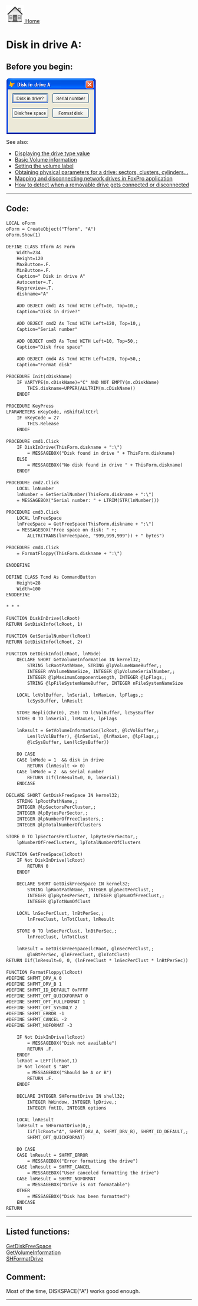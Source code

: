 [<img src="../images/home.png"> Home ](https://github.com/VFPX/Win32API)  

# Disk in drive A:

## Before you begin:
![](../images/diskindrivea.png)  
See also:

* [Displaying the drive type value](sample_012.md)  
* [Basic Volume information](sample_098.md)  
* [Setting the volume label](sample_151.md)  
* [Obtaining physical parameters for a drive: sectors, clusters, cylinders...](sample_101.md)  
* [Mapping and disconnecting network drives in FoxPro application](sample_387.md)  
* [How to detect when a removable drive gets connected or disconnected](sample_573.md)  

  
***  


## Code:
```foxpro  
LOCAL oForm
oForm = CreateObject("Tform", "A")
oForm.Show(1)

DEFINE CLASS Tform As Form
	Width=234
	Height=120
	MaxButton=.F.
	MinButton=.F.
	Caption=" Disk in drive A"
	Autocenter=.T.
	Keypreview=.T.
	diskname="A"
	
	ADD OBJECT cmd1 As Tcmd WITH Left=10, Top=10,;
	Caption="Disk in drive?"

	ADD OBJECT cmd2 As Tcmd WITH Left=120, Top=10,;
	Caption="Serial number"

	ADD OBJECT cmd3 As Tcmd WITH Left=10, Top=50,;
	Caption="Disk free space"

	ADD OBJECT cmd4 As Tcmd WITH Left=120, Top=50,;
	Caption="Format disk"

PROCEDURE Init(cDiskName)
	IF VARTYPE(m.cDiskName)="C" AND NOT EMPTY(m.cDiskName)
		THIS.diskname=UPPER(ALLTRIM(m.cDiskName))
	ENDIF

PROCEDURE KeyPress
LPARAMETERS nKeyCode, nShiftAltCtrl
	IF nKeyCode = 27
		THIS.Release
	ENDIF

PROCEDURE cmd1.Click
	IF DiskInDrive(ThisForm.diskname + ":\")
		= MESSAGEBOX("Disk found in drive " + ThisForm.diskname)
	ELSE
		= MESSAGEBOX("No disk found in drive " + ThisForm.diskname)
	ENDIF

PROCEDURE cmd2.Click
	LOCAL lnNumber
	lnNumber = GetSerialNumber(ThisForm.diskname + ":\")
	= MESSAGEBOX("Serial number: " + LTRIM(STR(lnNumber)))

PROCEDURE cmd3.Click
	LOCAL lnFreeSpace
	lnFreeSpace = GetFreeSpace(ThisForm.diskname + ":\")
	= MESSAGEBOX("Free space on disk: " +;
		ALLTR(TRANS(lnFreeSpace, "999,999,999")) + " bytes")

PROCEDURE cmd4.Click
	= FormatFloppy(ThisForm.diskname + ":\")

ENDDEFINE

DEFINE CLASS Tcmd As CommandButton
	Height=28
	Width=100
ENDDEFINE

* * *

FUNCTION DiskInDrive(lcRoot)
RETURN GetDiskInfo(lcRoot, 1)

FUNCTION GetSerialNumber(lcRoot)
RETURN GetDiskInfo(lcRoot, 2)

FUNCTION GetDiskInfo(lcRoot, lnMode)
	DECLARE SHORT GetVolumeInformation IN kernel32;
		STRING lcRootPathName, STRING @lpVolumeNameBuffer,;
		INTEGER nVolumeNameSize, INTEGER @lpVolumeSerialNumber,;
		INTEGER @lpMaximumComponentLength, INTEGER @lpFlags,;
		STRING @lpFileSystemNameBuffer, INTEGER nFileSystemNameSize

	LOCAL lcVolBuffer, lnSerial, lnMaxLen, lpFlags,;
		lcSysBuffer, lnResult

	STORE Repli(Chr(0), 250) TO lcVolBuffer, lcSysBuffer
	STORE 0 TO lnSerial, lnMaxLen, lpFlags

	lnResult = GetVolumeInformation(lcRoot, @lcVolBuffer,;
		Len(lcVolBuffer), @lnSerial, @lnMaxLen, @lpFlags,;
		@lcSysBuffer, Len(lcSysBuffer))

	DO CASE
	CASE lnMode = 1  && disk in drive
		RETURN (lnResult <> 0)
	CASE lnMode = 2  && serial number
		RETURN Iif(lnResult=0, 0, lnSerial)
	ENDCASE

DECLARE SHORT GetDiskFreeSpace IN kernel32;
	STRING lpRootPathName,;
	INTEGER @lpSectorsPerCluster,;
	INTEGER @lpBytesPerSector,;
	INTEGER @lpNumberOfFreeClusters,;
	INTEGER @lpTotalNumberOfClusters

STORE 0 TO lpSectorsPerCluster, lpBytesPerSector,;
	lpNumberOfFreeClusters, lpTotalNumberOfClusters

FUNCTION GetFreeSpace(lcRoot)
	IF Not DiskInDrive(lcRoot)
		RETURN 0
	ENDIF

	DECLARE SHORT GetDiskFreeSpace IN kernel32;
		STRING lpRootPathName, INTEGER @lpSectPerClust,;
		INTEGER @lpBytesPerSect, INTEGER @lpNumOfFreeClust,;
		INTEGER @lpTotNumOfClust

	LOCAL lnSecPerClust, lnBtPerSec,;
		lnFreeClust, lnTotClust, lnResult

	STORE 0 TO lnSecPerClust, lnBtPerSec,;
		lnFreeClust, lnTotClust

	lnResult = GetDiskFreeSpace(lcRoot, @lnSecPerClust,;
		@lnBtPerSec, @lnFreeClust, @lnTotClust)
RETURN Iif(lnResult=0, 0, (lnFreeClust * lnSecPerClust * lnBtPerSec))

FUNCTION FormatFloppy(lcRoot)
#DEFINE SHFMT_DRV_A 0
#DEFINE SHFMT_DRV_B 1
#DEFINE SHFMT_ID_DEFAULT 0xFFFF
#DEFINE SHFMT_OPT_QUICKFORMAT 0
#DEFINE SHFMT_OPT_FULLFORMAT 1
#DEFINE SHFMT_OPT_SYSONLY 2
#DEFINE SHFMT_ERROR -1
#DEFINE SHFMT_CANCEL -2
#DEFINE SHFMT_NOFORMAT -3

	IF Not DiskInDrive(lcRoot)
		= MESSAGEBOX("Disk not available")
		RETURN .F.
	ENDIF
	lcRoot = LEFT(lcRoot,1)
	IF Not lcRoot $ "AB"
		= MESSAGEBOX("Should be A or B")
		RETURN .F.
	ENDIF

	DECLARE INTEGER SHFormatDrive IN shell32;
		INTEGER hWindow, INTEGER lpDrive,;
		INTEGER fmtID, INTEGER options

	LOCAL lnResult
	lnResult = SHFormatDrive(0,;
		Iif(lcRoot="A", SHFMT_DRV_A, SHFMT_DRV_B), SHFMT_ID_DEFAULT,;
		SHFMT_OPT_QUICKFORMAT)

	DO CASE
	CASE lnResult = SHFMT_ERROR
		= MESSAGEBOX("Error formatting the drive")
	CASE lnResult = SHFMT_CANCEL
		= MESSAGEBOX("User canceled formatting the drive")
	CASE lnResult = SHFMT_NOFORMAT
		= MESSAGEBOX("Drive is not formatable")
	OTHER
		= MESSAGEBOX("Disk has been formatted")
	ENDCASE
RETURN  
```  
***  


## Listed functions:
[GetDiskFreeSpace](../libraries/kernel32/GetDiskFreeSpace.md)  
[GetVolumeInformation](../libraries/kernel32/GetVolumeInformation.md)  
[SHFormatDrive](../libraries/shell32/SHFormatDrive.md)  

## Comment:
Most of the time, DISKSPACE("A") works good enough.  
  
***  

